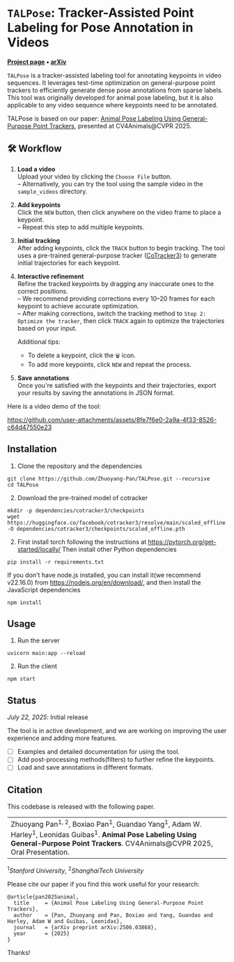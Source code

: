 # `TALPose`: Tracker-Assisted Point Labeling for Pose Annotation in Videos
**[Project page](https://zhuoyang-pan.github.io/animal-labeling/) &bull;
[arXiv](https://arxiv.org/abs/2506.03868)**

`TALPose` is a tracker-assisted labeling tool for annotating keypoints in video sequences. It leverages test-time optimization on general-purpose point trackers to efficiently generate dense pose annotations from sparse labels. This tool was originally developed for animal pose labeling, but it is also applicable to any video sequence where keypoints need to be annotated.

TALPose is based on our paper:
[Animal Pose Labeling Using General-Purpose Point Trackers](https://arxiv.org/abs/2506.03868), presented at CV4Animals@CVPR 2025.

## 🛠️ Workflow

1. **Load a video**  
   Upload your video by clicking the `Choose File` button.  
   – Alternatively, you can try the tool using the sample video in the `sample_videos` directory.

2. **Add keypoints**  
   Click the `NEW` button, then click anywhere on the video frame to place a keypoint.  
   – Repeat this step to add multiple keypoints.

3. **Initial tracking**  
   After adding keypoints, click the `TRACK` button to begin tracking. The tool uses a pre-trained general-purpose tracker ([CoTracker3](https://github.com/facebookresearch/CoTracker3)) to generate initial trajectories for each keypoint.

4. **Interactive refinement**  
   Refine the tracked keypoints by dragging any inaccurate ones to the correct positions.  
   – We recommend providing corrections every 10–20 frames for each keypoint to achieve accurate optimization.  
   – After making corrections, switch the tracking method to `Step 2: Optimize the tracker`, then click `TRACK` again to optimize the trajectories based on your input.

   Additional tips:
   - To delete a keypoint, click the `🗑️` icon.
   - To add more keypoints, click `NEW` and repeat the process.

5. **Save annotations**  
   Once you're satisfied with the keypoints and their trajectories, export your results by saving the annotations in JSON format.

Here is a video demo of the tool:

https://github.com/user-attachments/assets/8fe7f6e0-2a9a-4f33-8526-c64d47550e23


## Installation 
1. Clone the repository and the dependencies
```
git clone https://github.com/Zhuoyang-Pan/TALPose.git --recursive
cd TALPose
```

2. Download the pre-trained model of cotracker
```
mkdir -p dependencies/cotracker3/checkpoints
wget https://huggingface.co/facebook/cotracker3/resolve/main/scaled_offline.pth -O dependencies/cotracker3/checkpoints/scaled_offline.pth
```

2. First install torch following the instructions at https://pytorch.org/get-started/locally/
Then install other Python dependencies
```
pip install -r requirements.txt
```
If you don't have node.js installed, you can install it(we recommend v22.16.0) from https://nodejs.org/en/download/, and then install the JavaScript dependencies
```
npm install
```

## Usage
1. Run the server
```
uvicorn main:app --reload
```
2. Run the client
```
npm start
```

## Status

_July 22, 2025_: Initial release

The tool is in active development, and we are working on improving the user experience and adding more features.

- [ ] Examples and detailed documentation for using the tool.
- [ ] Add post-processing methods(filters) to further refine the keypoints.
- [ ] Load and save annotations in different formats.

## Citation

This codebase is released with the following paper.

<table><tr><td>
    Zhuoyang Pan<sup>1, 2</sup>, Boxiao Pan<sup>1</sup>, Guandao Yang<sup>1</sup>, Adam W. Harley<sup>1</sup>, Leonidas Guibas<sup>1</sup>.
    <strong>Animal Pose Labeling Using General-Purpose Point Trackers</strong>.
    CV4Animals@CVPR 2025, Oral Presentation.
</td></tr>
</table>
<sup>1</sup><em>Stanford University</em>, <sup>2</sup><em>ShanghaiTech University</em>

Please cite our paper if you find this work useful for your research:

```
@article{pan2025animal,
  title     = {Animal Pose Labeling Using General-Purpose Point Trackers},
  author    = {Pan, Zhuoyang and Pan, Boxiao and Yang, Guandao and Harley, Adam W and Guibas, Leonidas},
  journal   = {arXiv preprint arXiv:2506.03868},
  year      = {2025}
}
```

Thanks!
